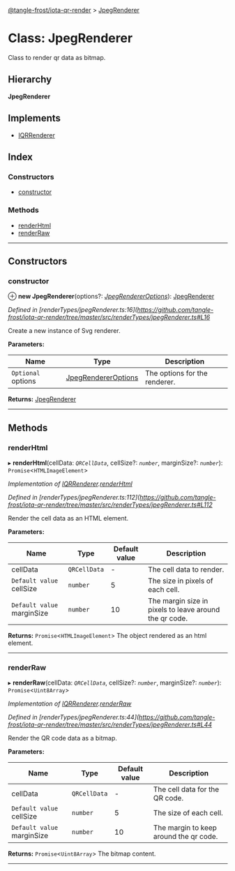 [@tangle-frost/iota-qr-render](../README.md) > [JpegRenderer](../classes/jpegrenderer.md)

# Class: JpegRenderer

Class to render qr data as bitmap.

## Hierarchy

**JpegRenderer**

## Implements

* [IQRRenderer](../interfaces/iqrrenderer.md)

## Index

### Constructors

* [constructor](jpegrenderer.md#constructor)

### Methods

* [renderHtml](jpegrenderer.md#renderhtml)
* [renderRaw](jpegrenderer.md#renderraw)

---

## Constructors

<a id="constructor"></a>

###  constructor

⊕ **new JpegRenderer**(options?: *[JpegRendererOptions](jpegrendereroptions.md)*): [JpegRenderer](jpegrenderer.md)

*Defined in [renderTypes/jpegRenderer.ts:16](https://github.com/tangle-frost/iota-qr-render/tree/master/src/renderTypes/jpegRenderer.ts#L16*

Create a new instance of Svg renderer.

**Parameters:**

| Name | Type | Description |
| ------ | ------ | ------ |
| `Optional` options | [JpegRendererOptions](jpegrendereroptions.md) |  The options for the renderer. |

**Returns:** [JpegRenderer](jpegrenderer.md)

___

## Methods

<a id="renderhtml"></a>

###  renderHtml

▸ **renderHtml**(cellData: *`QRCellData`*, cellSize?: *`number`*, marginSize?: *`number`*): `Promise`<`HTMLImageElement`>

*Implementation of [IQRRenderer](../interfaces/iqrrenderer.md).[renderHtml](../interfaces/iqrrenderer.md#renderhtml)*

*Defined in [renderTypes/jpegRenderer.ts:112](https://github.com/tangle-frost/iota-qr-render/tree/master/src/renderTypes/jpegRenderer.ts#L112*

Render the cell data as an HTML element.

**Parameters:**

| Name | Type | Default value | Description |
| ------ | ------ | ------ | ------ |
| cellData | `QRCellData` | - |  The cell data to render. |
| `Default value` cellSize | `number` | 5 |  The size in pixels of each cell. |
| `Default value` marginSize | `number` | 10 |  The margin size in pixels to leave around the qr code. |

**Returns:** `Promise`<`HTMLImageElement`>
The object rendered as an html element.

___
<a id="renderraw"></a>

###  renderRaw

▸ **renderRaw**(cellData: *`QRCellData`*, cellSize?: *`number`*, marginSize?: *`number`*): `Promise`<`Uint8Array`>

*Implementation of [IQRRenderer](../interfaces/iqrrenderer.md).[renderRaw](../interfaces/iqrrenderer.md#renderraw)*

*Defined in [renderTypes/jpegRenderer.ts:44](https://github.com/tangle-frost/iota-qr-render/tree/master/src/renderTypes/jpegRenderer.ts#L44*

Render the QR code data as a bitmap.

**Parameters:**

| Name | Type | Default value | Description |
| ------ | ------ | ------ | ------ |
| cellData | `QRCellData` | - |  The cell data for the QR code. |
| `Default value` cellSize | `number` | 5 |  The size of each cell. |
| `Default value` marginSize | `number` | 10 |  The margin to keep around the qr code. |

**Returns:** `Promise`<`Uint8Array`>
The bitmap content.

___

